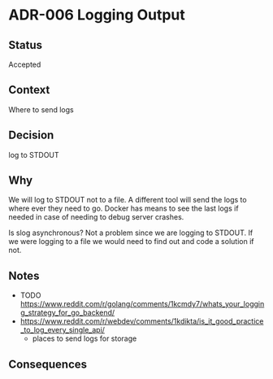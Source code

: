 # ADR-006 Logging Output

## Status

Accepted

## Context

Where to send logs

## Decision

log to STDOUT

## Why

We will log to STDOUT not to a file. A different tool will send the logs to where
ever they need to go. Docker has means to see the last logs if needed in case of
needing to debug server crashes.

Is slog asynchronous? Not a problem since we are logging to STDOUT. If we were
logging to a file we would need to find out and code a solution if not.

## Notes

- TODO https://www.reddit.com/r/golang/comments/1kcmdy7/whats_your_logging_strategy_for_go_backend/
- https://www.reddit.com/r/webdev/comments/1kdikta/is_it_good_practice_to_log_every_single_api/
  - places to send logs for storage

## Consequences
